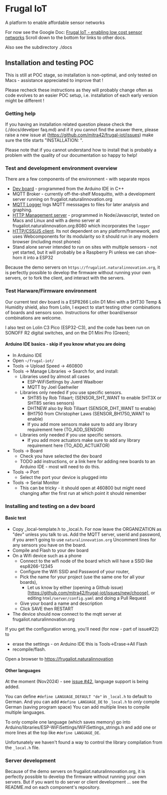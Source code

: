 # Frugal IoT
A platform to enable affordable sensor networks

For now see the Google Doc: [Frugal IoT - enabling low cost sensor networks](https://docs.google.com/document/d/1hOeTFgbbRpiKB_TN9R2a2KtBemCyeMDopw9q_b0-m2I/edit?usp=sharing)
Scroll down to the bottom for links to other docs. 

Also see the subdirectory ./docs

## Installation and testing POC

This is still at POC stage, so installation is non-optimal, and only tested on Macs - assistance appreciated to improve that ! 

Please recheck these instructions as they will probably change often as code evolves to an easier POC setup, 
i.e. installation of each early version might be different !

### Getting help 

If you having an installation related question please check the (./docs/develper faq.md) 
and if it you cannot find the answer there, please raise a new issue at (https://github.com/mitra42/frugal-iot/issues) 
make sure the title starts "INSTALLATION: ".

Please note that if you cannot understand how to install that is probably a problem with 
the quality of our documentation so happy to help! 

### Test and development environment overview 

There are a few components of the environment - with separate repos

* [Dev board](https://www.github.com/mitra42/frugal-iot) - programmed from the Arduino IDE in C++
* MQTT Broker - currently off-the-shelf Mosquitto, with a development server running on frugaliot.naturalinnovation.org
* [MQTT Logger](https://www.github.com/mitra42/frugal-iot-logger) logs MQTT messsages to files for later analysis and graphing.
* [HTTP Management server](https://www.github.com/mitra42/frugal-iot-server) - programmed in Node/Javascript, tested on Macs and Linux and 
  with a demo server at frugaliot.naturalinnovation.org:8080 which incorporates the `logger`
* [HTTP/CSS/JS client](https://www.github.com/mitra42/frugal-iot-client). Its not dependent on any platform/framework, and uses Webcomponents 
  for its modularity so it should run in any modern browser (including most phones)
* Stand alone server intended to run on sites with multiple sensors - not yet started, but it will probably be a Raspberry Pi unless we can shoe-horn it into a ESP32

Because the demo servers on `https://frugaliot.naturalinnovation.org`, it is perfectly possible to develop the firmware without running your own servers, 
or to fork the client, and interact with the servers.  

### Test Harware/Firmware environment
Our current test dev board is a ESP8266 Lolin D1 Mini with a SHT30 Temp & Humidity shield, also from Lolin, 
I expect to start testing other combinations of boards and sensors soon. 
Instructions for other board/sensor combinations are welcome. 

I also test on Lolin C3 Pico (ESP32-C3), and the code has been run on SONOFF R2 digital switches, and on the D1 Mini Pro (Green); 


#### Arduino IDE basics - skip if you know what you are doing
* In Arduino IDE 
* Open `~/frugal-iot/`
* Tools -> Upload Speed -> 460800
* Tools -> Manage Libraries -> Search for, and install:
  * Libraries used by almost all cases
    * ESP-WiFiSettings by Juerd Waalboer
    * MQTT by Joel Gaehwiler
  * Libraries only needed if you use specific sensors. 
    * SHT85 by Rob Tillaart; (SENSOR_SHT_WANT to enable SHT3X or SHT85 series sensors)
    * DHTNEW also by Rob Tillaart (SENSOR_DHT_WANT to enable)
    * BH1750 from Christopher Laws (SENSOR_BH1750_WANT to enable)
    * If you add more sensors make sure to add any library requirement here (TO_ADD_SENSOR)
  * Libraries only needed if you use specific sensors. 
    * If you add more actuators make sure to add any library requirement here (TO_ADD_ACTUATOR)
* Tools -> Board 
  * Check you have selected the dev board
  * TODO add instructions, or a link here for adding new boards to an Arduino IDE - most will need to do this. 
* Tools -> Port 
  * Select the port your device is plugged into
* Tools -> Serial Monitor 
  * This can be tricky - it should open at 460800 but might need changing after the first run at which point it should remember

### Installing and testing on a dev board

#### Basic test
* Copy _local-template.h to _local.h. For now leave the ORGANIZATION as "dev" unless you talk to us. 
  Add the MQTT server, userid and password, if you aren't going to use `naturalinnovation.org` 
  Uncomment lines for any sensors you have on the board.
* Compile and Flash to your dev board
* On a Wifi device such as a phone
  * Connect to the wifi node of the board which will have a SSID like esp8266-12345
  * Configure the Wifi SSID and Password of your router,
  * Pick the name for your project (use the same one for all your boards), 
    * Let us know by either (opening a Github issue)[https://github.com/mitra42/frugal-iot/issues/new/choose], or editing `html/server/config.yaml` and doing a Pull Request
  * Give your board a name and description
  * Click SAVE then RESTART
* The device should now connect to the mqtt server at frugaliot.naturalinnovation.org

If you get the configuration wrong, you'll need (for now - part of issue#22) to 
* erase the settings - on Arduino IDE this is Tools->Erase->All Flash
* recompile/flash.

Open a browser to https://frugaliot.naturalinnovation

#### Other languages
At the moment (Nov2024) - see [issue #42](https://github.com/mitra42/frugal-iot/issues/42), language support is being added. 

You can define `#define LANGUAGE_DEFAULT "de"` in `_local.h` to default to German. 
And you can add `#define LANGUAGE_DE` to `_local.h` to *only* compile German (saving program space)
You can add multiple lines to compile multiple languages.

To only compile one language (which saves memory) go into Arduino/libraries/ESP-WiFiSettings/WiFiSettings_strings.h 
and add one or more lines at the top like `#define LANGUAGE_DE`. 

Unfortunately we haven't found a way to control the library compilation from the `_local.h` file.

### Server development

Because of the demo servers on frugaliot.naturalinnovation.org, it is perfectly possible to develop the firmware without running your own servers.
But if you want to do server or client development ... see the README.md on each component's repository.




